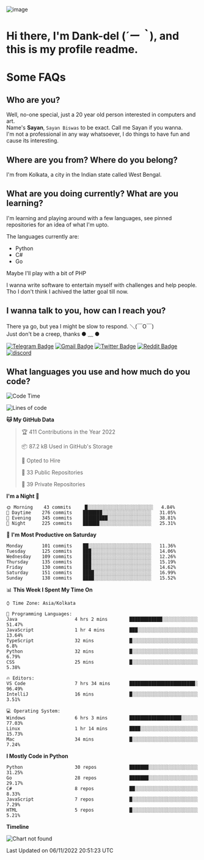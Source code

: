 ![image](https://user-images.githubusercontent.com/63096193/125182844-29f20800-e22f-11eb-8dc9-b0f2d29647bb.png)

# **Hi there, I'm Dank-del (*´ー｀*), and this is my profile readme.**
<!--  [![Profile views](https://gpvc.arturio.dev/dank-del)](https://github.com/dank-del) -->
# Some FAQs

## **Who are you?**

Well, no-one special, just a 20 year old person interested in computers and art. \
Name's **Sayan**, `Sayan Biswas` to be exact. Call me Sayan if you wanna. \
I'm not a professional in any way whatsoever, I do things to have fun and cause its interesting.

## **Where are you from? Where do you belong?**

I'm from Kolkata, a city in the Indian state called West Bengal.

## **What are you doing currently? What are you learning?**

I'm learning and playing around with a few languages, see pinned repositories for an idea of what I'm upto.

The languages currently are:

- Python
- C#
- Go

Maybe I'll play with a bit of PHP

I wanna write software to entertain myself with challenges and help people. \
Tho I don't think I achived the latter goal till now.

<!--## **Eww, I see a weeb profile.**

Can't help it, it's the best way to hide my face on this account
> Why do people hate weebs .-.

## **Cool, what more interests you?**

My interests are quite, weird. They're scattered all over the place. \
I've been fascinated by music and have studied it since the age of 6, I've performed on stage and on air but yeah now I've been away from that. I specialize in key instruments. \
Another thing that interests me is Media Production, aka, working with audio, video and broadcasting media.

> I just like art in general. also feeds the reason of me being obsessed with Japanese drawings (⋟ ﹏ ⋞)-->

## **I wanna talk to you, how can I reach you?**

There ya go, but yea I might be slow to respond. ＼(￣O￣) \
Just don't be a creep, thanks ● ﹏ ●

[![Telegram Badge](https://img.shields.io/badge/-dank_as_fuck-1ca0f1?style=flat-square&logo=telegram&logoColor=white&link=https://t.me/dank_as_fuck)](https://t.me/dank_as_fuck)
[![Gmail Badge](https://img.shields.io/badge/-sayan@asia.com-c14438?style=flat-square&logo=Gmail&logoColor=white&link=mailto:sayan@asia.com)](mailto:sayan@asia.com)
[![Twitter Badge](https://img.shields.io/twitter/follow/TheDankDel?style=social)](https://twitter.com/TheDankDel)
[![Reddit Badge](https://img.shields.io/reddit/user-karma/combined/dank_as_fuck_?style=social)](https://www.reddit.com/user/dank_as_fuck_/)
[![discord](https://discord-md-badge.vercel.app/api/shield/506536929152466945?style=social)](https://discordapp.com/users/506536929152466945)

## **What languages you use and how much do you code?**

<!--START_SECTION:waka-->
![Code Time](http://img.shields.io/badge/Code%20Time-845%20hrs%2036%20mins-blue)

![Lines of code](https://img.shields.io/badge/From%20Hello%20World%20I%27ve%20Written-1%20Million%20lines%20of%20code-blue)

**🐱 My GitHub Data** 

> 🏆 411 Contributions in the Year 2022
 > 
> 📦 87.2 kB Used in GitHub's Storage 
 > 
> 💼 Opted to Hire
 > 
> 📜 33 Public Repositories 
 > 
> 🔑 39 Private Repositories  
 > 
**I'm a Night 🦉** 

```text
🌞 Morning    43 commits     █░░░░░░░░░░░░░░░░░░░░░░░░   4.84% 
🌆 Daytime    276 commits    ███████░░░░░░░░░░░░░░░░░░   31.05% 
🌃 Evening    345 commits    █████████░░░░░░░░░░░░░░░░   38.81% 
🌙 Night      225 commits    ██████░░░░░░░░░░░░░░░░░░░   25.31%

```
📅 **I'm Most Productive on Saturday** 

```text
Monday       101 commits    ██░░░░░░░░░░░░░░░░░░░░░░░   11.36% 
Tuesday      125 commits    ███░░░░░░░░░░░░░░░░░░░░░░   14.06% 
Wednesday    109 commits    ███░░░░░░░░░░░░░░░░░░░░░░   12.26% 
Thursday     135 commits    ███░░░░░░░░░░░░░░░░░░░░░░   15.19% 
Friday       130 commits    ███░░░░░░░░░░░░░░░░░░░░░░   14.62% 
Saturday     151 commits    ████░░░░░░░░░░░░░░░░░░░░░   16.99% 
Sunday       138 commits    ████░░░░░░░░░░░░░░░░░░░░░   15.52%

```


📊 **This Week I Spent My Time On** 

```text
⌚︎ Time Zone: Asia/Kolkata

💬 Programming Languages: 
Java                     4 hrs 2 mins        ████████████░░░░░░░░░░░░░   51.47% 
JavaScript               1 hr 4 mins         ███░░░░░░░░░░░░░░░░░░░░░░   13.64% 
TypeScript               32 mins             █░░░░░░░░░░░░░░░░░░░░░░░░   6.8% 
Python                   32 mins             █░░░░░░░░░░░░░░░░░░░░░░░░   6.79% 
CSS                      25 mins             █░░░░░░░░░░░░░░░░░░░░░░░░   5.38%

🔥 Editors: 
VS Code                  7 hrs 34 mins       ████████████████████████░   96.49% 
IntelliJ                 16 mins             █░░░░░░░░░░░░░░░░░░░░░░░░   3.51%

💻 Operating System: 
Windows                  6 hrs 3 mins        ███████████████████░░░░░░   77.03% 
Linux                    1 hr 14 mins        ████░░░░░░░░░░░░░░░░░░░░░   15.73% 
Mac                      34 mins             █░░░░░░░░░░░░░░░░░░░░░░░░   7.24%

```

**I Mostly Code in Python** 

```text
Python                   30 repos            ███████░░░░░░░░░░░░░░░░░░   31.25% 
Go                       28 repos            ███████░░░░░░░░░░░░░░░░░░   29.17% 
C#                       8 repos             ██░░░░░░░░░░░░░░░░░░░░░░░   8.33% 
JavaScript               7 repos             █░░░░░░░░░░░░░░░░░░░░░░░░   7.29% 
HTML                     5 repos             █░░░░░░░░░░░░░░░░░░░░░░░░   5.21%

```


**Timeline**

![Chart not found](https://raw.githubusercontent.com/Dank-del/Dank-del/main/charts/bar_graph.png) 


 Last Updated on 06/11/2022 20:51:23 UTC
<!--END_SECTION:waka-->

<!--## **Can I stalk your spotify?**

Um sure.

![OwO Spotify](https://spotify-recently-played-readme.vercel.app/api?user=31fdrsslnr7nvq4ytqwtw7c4rxfm&count=5)-->
